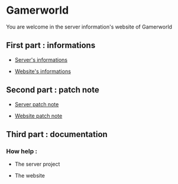 # Gamerworld 

You are welcome in the server information's website of  Gamerworld

## First part : informations

 - [Server's informations](./en/infos/serverinfo)

 - [Website's informations](./en/infos/websiteinfo)

## Second part : patch note

 - [Server patch note](./en/patch/serverpatch)

 - [Website patch note](./en/patch/webpatch)

## Third part : documentation

### How help :
 - The server project

 - The website
